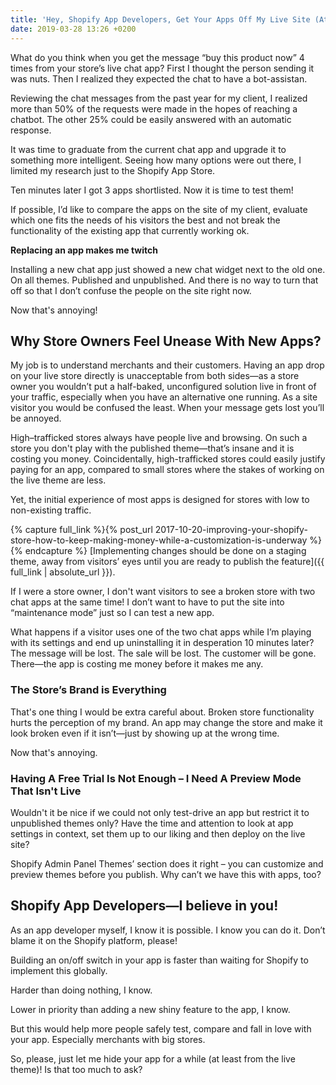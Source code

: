 ```yaml
---
title: 'Hey, Shopify App Developers, Get Your Apps Off My Live Site (At Least For Now)'
date: 2019-03-28 13:26 +0200
---
```


What do you think when you get the message “buy this product now” 4 times from your store’s live chat app? First I thought the person sending it was nuts. Then I realized they expected the chat to have a bot-assistan. 

Reviewing the chat messages from the past year for my client, I realized more than 50% of the requests were made in the hopes of reaching a chatbot. The other 25% could be easily answered with an automatic response.

It was time to graduate from the current chat app and upgrade it to something more intelligent. Seeing how many options were out there, I limited my research just to the Shopify App Store.

Ten minutes later I got 3 apps shortlisted. Now it is time to test them!

If possible, I’d like to compare the apps on the site of my client, evaluate which one fits the needs of his visitors the best and not break the functionality of the existing app that currently working ok.

**Replacing an app makes me twitch**

Installing a new chat app just showed a new chat widget next to the old one. On all themes. Published and unpublished. And there is no way to turn that off so that I don’t confuse the people on the site right now.

Now that's annoying!

## Why Store Owners Feel Unease With New Apps?
My job is to understand merchants and their customers. Having an app drop on your live store directly is unacceptable from both sides—as a store owner you wouldn’t put a half-baked, unconfigured solution live in front of your traffic, especially when you have an alternative one running. As a site visitor you would be confused the least. When your message gets lost you’ll be annoyed.

High–trafficked stores always have people live and browsing. On such a store you don't play with the published theme—that’s insane and it is costing you money. Coincidentally, high-trafficked stores could easily justify paying for an app, compared to small stores where the stakes of working on the live theme are less.

Yet, the initial experience of most apps is designed for stores with low to non-existing traffic.

{% capture full_link %}{% post_url 2017-10-20-improving-your-shopify-store-how-to-keep-making-money-while-a-customization-is-underway %}{% endcapture %}
[Implementing changes should be done on a staging theme, away from visitors’ eyes until you are ready to publish the feature]({{ full_link | absolute_url }}).

If I were a store owner, I don't want visitors to see a broken store with two chat apps at the same time! I don’t want to have to put the site into “maintenance mode” just so I can test a new app. 

What happens if a visitor uses one of the two chat apps while I’m playing with its settings and end up uninstalling it in desperation 10 minutes later? The message will be lost. The sale will be lost. The customer will be gone. There—the app is costing me money before it makes me any.

### The Store’s Brand is Everything
That's one thing I would be extra careful about.
Broken store functionality hurts the perception of my brand. An app may change the store and make it look broken even if it isn’t—just by showing up at the wrong time. 

Now that's annoying.

### Having A Free Trial Is Not Enough – I Need A Preview Mode That Isn't Live
Wouldn't it be nice if we could not only test-drive an app but restrict it to unpublished themes only? Have the time and attention to look at app settings in context, set them up to our liking and then deploy on the live site?

Shopify Admin Panel Themes’ section does it right – you can customize and preview themes before you publish. Why can’t we have this with apps, too?

## Shopify App Developers—I believe in you! 

As an app developer myself, I know it is possible. I know you can do it. Don’t blame it on the Shopify platform, please! 

Building an on/off switch in your app is faster than waiting for Shopify to implement this globally. 

Harder than doing nothing, I know. 

Lower in priority than adding a new shiny feature to the app, I know. 

But this would help more people safely test, compare and fall in love with your app. Especially merchants with big stores.

So, please, just let me hide your app for a while (at least from the live theme)! Is that too much to ask?